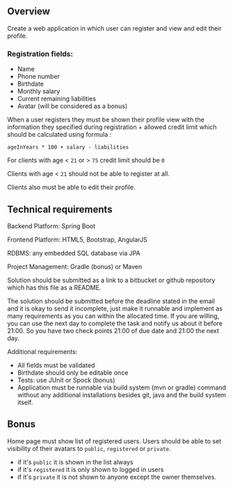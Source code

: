 ## Overview

Create a web application in which user can register and view and edit their profile.

### Registration fields:

* Name
* Phone number
* Birthdate
* Monthly salary
* Current remaining liabilities
* Avatar (will be considered as a bonus)

When a user registers they must be shown their profile view with the information they specified during registration + allowed credit limit which should be calculated using formula :

    ageInYears * 100 + salary - liabilities

For clients with age < `21` or > `75` credit limit should be `0`

Clients with age < `21` should not be able to register at all.

Clients also must be able to edit their profile.

## Technical requirements

Backend Platform: Spring Boot

Frontend Platform: HTML5, Bootstrap, AngularJS

RDBMS: any embedded SQL database via JPA

Project Management: Gradle (bonus) or Maven

Solution should be submitted as a link to a bitbucket or github repository which has this file as a README.

The solution should be submitted before the deadline stated in the email and it is okay to send it incomplete, just make it runnable and implement as many requirements as you can within the allocated time. If you are willing, you can use the next day to complete the task and notify us about it before 21:00. So you have two check points 21:00 of due date and 21:00 the next day.

Additional requirements:

* All fields must be validated
* Birthdate should only be editable once
* Tests: use JUnit or Spock (bonus)
* Application must be runnable via build system (mvn or gradle) command without any additional installations besides git, java and the build system itself.

## Bonus

Home page must show list of registered users. Users should be able to set visibility of their avatars to `public`, `registered` or `private`.

* if it's `public` it is shown in the list always
* if it's `registered` it is only shown to logged in users
* if it's `private` it is not shown to anyone except the owner themselves.